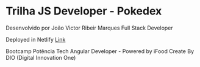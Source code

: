 # Trilha JS Developer - Pokedex
Desenvolvido por João Victor Ribeir Marques
Full Stack Developer

Deployed in Netlify [Link](https://ornate-crostata-dd6a98.netlify.app)

Bootcamp Potência Tech Angular Developer - Powered by iFood
Create By DIO (Digital Innovation One)
